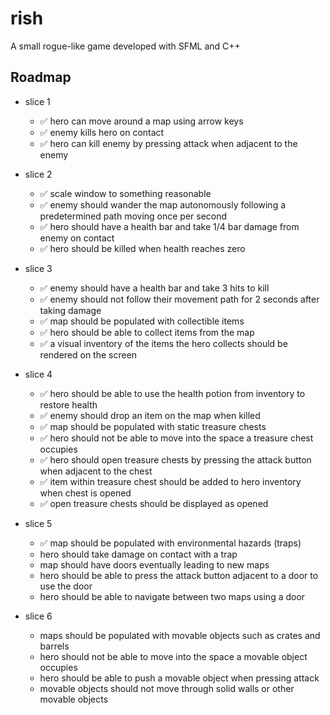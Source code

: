 # rish

A small rogue-like game developed with SFML and C++

## Roadmap

- slice 1

  - ✅ hero can move around a map using arrow keys
  - ✅ enemy kills hero on contact
  - ✅ hero can kill enemy by pressing attack when adjacent to the enemy

- slice 2

  - ✅ scale window to something reasonable
  - ✅ enemy should wander the map autonomously following a predetermined path moving once per second
  - ✅ hero should have a health bar and take 1/4 bar damage from enemy on contact
  - ✅ hero should be killed when health reaches zero

- slice 3

  - ✅ enemy should have a health bar and take 3 hits to kill
  - ✅ enemy should not follow their movement path for 2 seconds after taking damage
  - ✅ map should be populated with collectible items
  - ✅ hero should be able to collect items from the map
  - ✅ a visual inventory of the items the hero collects should be rendered on the screen

- slice 4

  - ✅ hero should be able to use the health potion from inventory to restore health
  - ✅ enemy should drop an item on the map when killed
  - ✅ map should be populated with static treasure chests
  - ✅ hero should not be able to move into the space a treasure chest occupies
  - ✅ hero should open treasure chests by pressing the attack button when adjacent to the chest
  - ✅ item within treasure chest should be added to hero inventory when chest is opened
  - ✅ open treasure chests should be displayed as opened

- slice 5

  - ✅ map should be populated with environmental hazards (traps)
  - hero should take damage on contact with a trap
  - map should have doors eventually leading to new maps
  - hero should be able to press the attack button adjacent to a door to use the door
  - hero should be able to navigate between two maps using a door

- slice 6

  - maps should be populated with movable objects such as crates and barrels
  - hero should not be able to move into the space a movable object occupies
  - hero should be able to push a movable object when pressing attack
  - movable objects should not move through solid walls or other movable objects
